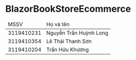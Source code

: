 # BlazorBookStoreEcommerce
<table>
  <thead>
    <td>MSSV</td>
    <td>Họ và tên</td>
  </thead>
  <tbody>
    <tr>
      <td>3119410231</td>
      <td>Nguyễn Trần Huỳnh Long</td>
    </tr>
    <tr>
      <td>3119410354</td>
      <td>Lê Thái Thanh Sơn</td>
    </tr>
    <tr>
      <td>3119410204</td>
      <td>Trần Hữu Khương</td>
    </tr>
  </tbody>
</table>
